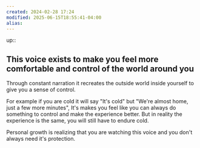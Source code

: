 ```yaml
---
created: 2024-02-28 17:24
modified: 2025-06-15T18:55:41-04:00
alias: 
---
```

up::  
## This voice exists to make you feel more comfortable and control of the world around you

Through constant narration it recreates the outside world inside yourself to give you a sense of control.

For example if you are cold it will say "It's cold" but "We're almost home, just a few more minutes", It's makes you feel like you can always do something to control and make the experience better.
But in reality the experience is the same, you will still have to endure cold.

Personal growth is realizing that you are watching this voice and you don't always need it's protection.